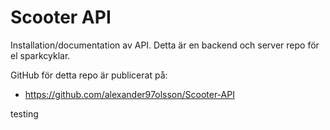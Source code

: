 # Scooter API

Installation/documentation av API.
Detta är en backend och server repo för el sparkcyklar.

GitHub för detta repo är publicerat på:

* https://github.com/alexander97olsson/Scooter-API

testing
